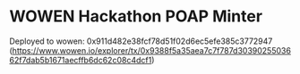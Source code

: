 # WOWEN Hackathon POAP Minter

Deployed to wowen: 0x911d482e38fcf78d51f02d6ec5efe385c3772947 (https://www.wowen.io/explorer/tx/0x9388f5a35aea7c7f787d3039025503662f7dab5b1671aecffb6dc62c08c4dcf1)